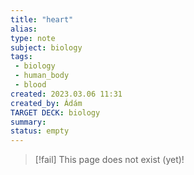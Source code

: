 ```yaml
---
title: "heart"
alias: 
type: note
subject: biology
tags:
 - biology
 - human_body
 - blood
created: 2023.03.06 11:31
created_by: Ádám
TARGET DECK: biology
summary: 
status: empty
---
```

> [!fail] This page does not exist (yet)!
